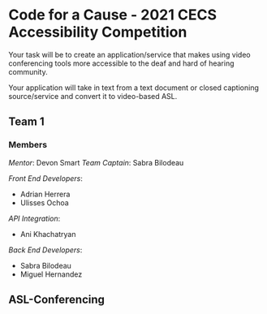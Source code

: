 # Code for a Cause - 2021 CECS Accessibility Competition
Your task will be to create an application/service that makes using
video conferencing tools more accessible to the deaf and hard of hearing
community. 

Your application will take in text from a text document or closed
captioning source/service and convert it to video-based ASL. 

## Team 1
### Members
*Mentor*: Devon Smart
*Team Captain*: Sabra Bilodeau

*Front End Developers*: 
- Adrian Herrera
- Ulisses Ochoa

*API Integration*:
- Ani Khachatryan

*Back End Developers*:
- Sabra Bilodeau
- Miguel Hernandez

## ASL-Conferencing
